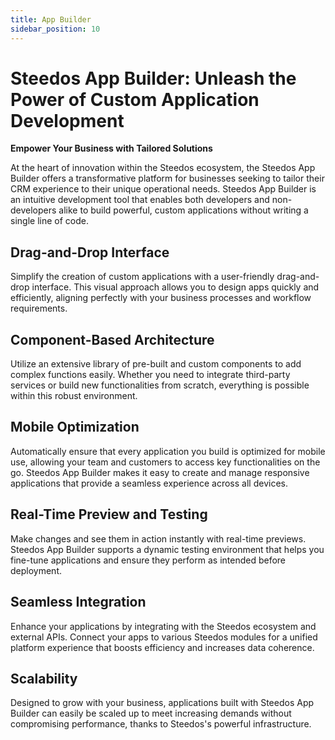 ```yaml
---
title: App Builder
sidebar_position: 10
---
```


# Steedos App Builder: Unleash the Power of Custom Application Development

**Empower Your Business with Tailored Solutions**

At the heart of innovation within the Steedos ecosystem, the Steedos App Builder offers a transformative platform for businesses seeking to tailor their CRM experience to their unique operational needs. Steedos App Builder is an intuitive development tool that enables both developers and non-developers alike to build powerful, custom applications without writing a single line of code.

##  **Drag-and-Drop Interface** 

Simplify the creation of custom applications with a user-friendly drag-and-drop interface. This visual approach allows you to design apps quickly and efficiently, aligning perfectly with your business processes and workflow requirements.

## **Component-Based Architecture**

Utilize an extensive library of pre-built and custom components to add complex functions easily. Whether you need to integrate third-party services or build new functionalities from scratch, everything is possible within this robust environment.

## **Mobile Optimization** 

Automatically ensure that every application you build is optimized for mobile use, allowing your team and customers to access key functionalities on the go. Steedos App Builder makes it easy to create and manage responsive applications that provide a seamless experience across all devices.

## **Real-Time Preview and Testing**

Make changes and see them in action instantly with real-time previews. Steedos App Builder supports a dynamic testing environment that helps you fine-tune applications and ensure they perform as intended before deployment.

## **Seamless Integration**

Enhance your applications by integrating with the Steedos ecosystem and external APIs. Connect your apps to various Steedos modules for a unified platform experience that boosts efficiency and increases data coherence.

## **Scalability**

Designed to grow with your business, applications built with Steedos App Builder can easily be scaled up to meet increasing demands without compromising performance, thanks to Steedos's powerful infrastructure.
